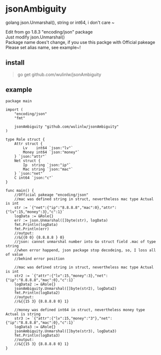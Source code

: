 # jsonAmbiguity
golang json.Unmarshal(), string or int64, i don't care ~

Edit from go 1.8.3 "encoding/json" package  
Just modify json.Unmarshal()  
Package name does't change, if you use this packge with Official pakeage  
Please set alias name, see example~!

## install  
> go get github.com/wulinlw/jsonAmbiguity

## example
```golang
package main

import (
	"encoding/json"
	"fmt"

	jsonAmbiguity "github.com/wulinlw/jsonAmbiguity"
)

type Role struct {
	Attr struct {
		Lv    int64 `json:"lv"`
		Money int64 `json:"money"`
	} `json:"attr"`
	Net struct {
		Ip  string `json:"ip"`
		Mac string `json:"mac"`
	} `json:"net"`
	C int64 `json:"c"`
}

func main() {
	//Official pakeage "encoding/json"
	//mac was defined string in struct, nevertheless mac type Actual is int
	str := `{"net":{"ip":"8.8.8.8","mac":0},"attr":{"lv":15,"money":3},"c":1}`
	logData := &Role{}
	err := json.Unmarshal([]byte(str), logData)
	fmt.Println(logData)
	fmt.Println(err)
	//output:
	//&{{0 0} {8.8.8.8 } 0}
	//json: cannot unmarshal number into Go struct field .mac of type string
	//when error happend, json package stop decodeing, so, I loss all of value
	//behind error position

	//mac was defined string in struct, nevertheless mac type Actual is int
	str2 := `{"attr":{"lv":15,"money":3},"net":{"ip":"8.8.8.8","mac":0},"c":1}`
	logData2 := &Role{}
	jsonAmbiguity.Unmarshal([]byte(str2), logData2)
	fmt.Println(logData2)
	//output:
	//&{{15 3} {8.8.8.8 0} 1}

	//money was defined int64 in struct, nevertheless money type Actual is string
	str3 := `{"attr":{"lv":15,"money":"3"},"net":{"ip":"8.8.8.8","mac":0},"c":1}`
	logData3 := &Role{}
	jsonAmbiguity.Unmarshal([]byte(str3), logData3)
	fmt.Println(logData3)
	//output:
	//&{{15 3} {8.8.8.8 0} 1}
}
```



